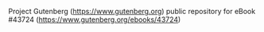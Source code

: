 Project Gutenberg (https://www.gutenberg.org) public repository for eBook #43724 (https://www.gutenberg.org/ebooks/43724)

